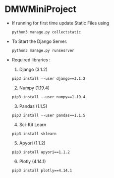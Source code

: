 # DMWMiniProject

- If running for first time update Static Files using

  `python3 manage.py collectstatic`


- To Start the Django Server.

  `python3 manage.py runsesrver`

- Required libraries :
    1. Django (3.1.2)

     `pip3 install --user django==3.1.2`

    2. Numpy (1.19.4)

     `pip3 install --user numpy==1.19.4`

    3. Pandas (1.1.5)

     `pip3 install --user pandas==1.1.5`

    4. Sci-Kit Learn

     `pip3 install sklearn`

    5. Apyori (1.1.2)

     `pip3 install apyori==1.1.2`

    6. Plotly (4.14.1)

     `pip3 install plotly==4.14.1`

